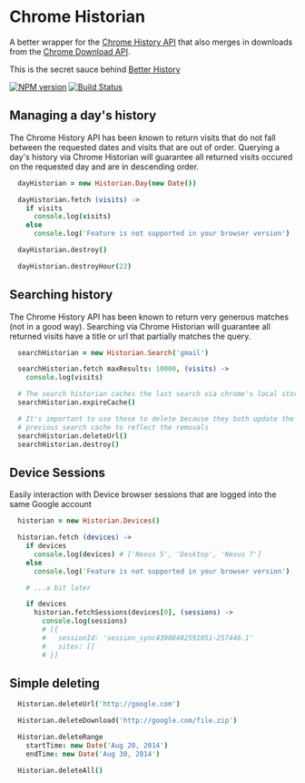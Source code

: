 Chrome Historian
======================

A better wrapper for the [Chrome History API](https://developer.chrome.com/extensions/history) that also merges in downloads from the [Chrome Download API](https://developer.chrome.com/extensions/downloads).

This is the secret sauce behind [Better History](https://chrome.google.com/webstore/detail/better-history/obciceimmggglbmelaidpjlmodcebijb)

[![NPM version](https://badge.fury.io/js/chrome-historian.svg)](http://badge.fury.io/js/chrome-historian)
[![Build Status](https://travis-ci.org/better-history/chrome-historian.svg?branch=master)](https://travis-ci.org/better-history/chrome-historian)


Managing a day's history
---------------------

The Chrome History API has been known to return visits that do not fall between the requested dates and visits that are out of order. Querying a day's history via Chrome Historian will guarantee all returned visits occured on the requested day and are in descending order.

```coffee
  dayHistorian = new Historian.Day(new Date())

  dayHistorian.fetch (visits) ->
    if visits
      console.log(visits)
    else
      console.log('Feature is not supported in your browser version')

  dayHistorian.destroy()

  dayHistorian.destroyHour(22)
```

Searching history
---------------------

The Chrome History API has been known to return very generous matches (not in a good way). Searching via Chrome Historian will guarantee all returned visits have a title or url that partially matches the query.

```coffee
  searchHistorian = new Historian.Search('gmail')

  searchHistorian.fetch maxResults: 10000, (visits) ->
    console.log(visits)

  # The search historian caches the last search via chrome's local storage api
  searchHistorian.expireCache()

  # It's important to use these to delete because they both update the
  # previous search cache to reflect the removals
  searchHistorian.deleteUrl()
  searchHistorian.destroy()
```

Device Sessions
---------------------

Easily interaction with Device browser sessions that are logged into the same Google account
```coffee
  historian = new Historian.Devices()

  historian.fetch (devices) ->
    if devices
      console.log(devices) # ['Nexus 5', 'Desktop', 'Nexus 7']
    else
      console.log('Feature is not supported in your browser version')

    # ...a bit later

    if devices
      historian.fetchSessions(devices[0], (sessions) ->
        console.log(sessions)
        # [{
        #   sessionId: 'session_sync43908482591051-257446.1'
        #   sites: []
        # }]
```


Simple deleting
----------------------

```coffee
  Historian.deleteUrl('http://google.com')

  Historian.deleteDownload('http://google.com/file.zip')

  Historian.deleteRange
    startTime: new Date('Aug 20, 2014')
    endTime: new Date('Aug 30, 2014')

  Historian.deleteAll()
```
